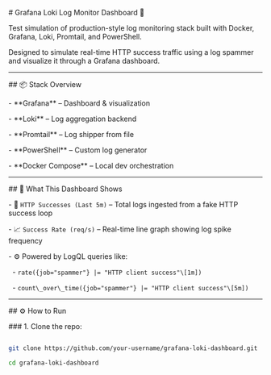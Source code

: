 \# Grafana Loki Log Monitor Dashboard 🚀



Test simulation of production-style log monitoring stack built with Docker, Grafana, Loki, Promtail, and PowerShell.  

Designed to simulate real-time HTTP success traffic using a log spammer and visualize it through a Grafana dashboard.



---



\## 📦 Stack Overview



\- \*\*Grafana\*\* – Dashboard \& visualization

\- \*\*Loki\*\* – Log aggregation backend

\- \*\*Promtail\*\* – Log shipper from file

\- \*\*PowerShell\*\* – Custom log generator

\- \*\*Docker Compose\*\* – Local dev orchestration



---



\## 🎯 What This Dashboard Shows



\- 🔢 `HTTP Successes (Last 5m)` – Total logs ingested from a fake HTTP success loop  

\- 📈 `Success Rate (req/s)` – Real-time line graph showing log spike frequency  

\- ⚙️ Powered by LogQL queries like:

&nbsp; - `rate({job="spammer"} |= "HTTP client success"\[1m])`

&nbsp; - `count\_over\_time({job="spammer"} |= "HTTP client success"\[5m])`



---



\## ⚙️ How to Run



\### 1. Clone the repo:

```bash

git clone https://github.com/your-username/grafana-loki-dashboard.git

cd grafana-loki-dashboard

